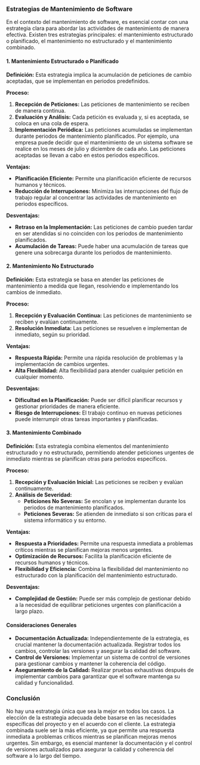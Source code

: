 ### Estrategias de Mantenimiento de Software

En el contexto del mantenimiento de software, es esencial contar con una estrategia clara para abordar las actividades de mantenimiento de manera efectiva. Existen tres estrategias principales: el mantenimiento estructurado o planificado, el mantenimiento no estructurado y el mantenimiento combinado.

#### 1. Mantenimiento Estructurado o Planificado

**Definición:** Esta estrategia implica la acumulación de peticiones de cambio aceptadas, que se implementan en periodos predefinidos. 

**Proceso:**
1. **Recepción de Peticiones:** Las peticiones de mantenimiento se reciben de manera continua.
2. **Evaluación y Análisis:** Cada petición es evaluada y, si es aceptada, se coloca en una cola de espera.
3. **Implementación Periódica:** Las peticiones acumuladas se implementan durante periodos de mantenimiento planificados. Por ejemplo, una empresa puede decidir que el mantenimiento de un sistema software se realice en los meses de julio y diciembre de cada año. Las peticiones aceptadas se llevan a cabo en estos periodos específicos.

**Ventajas:**
- **Planificación Eficiente:** Permite una planificación eficiente de recursos humanos y técnicos.
- **Reducción de Interrupciones:** Minimiza las interrupciones del flujo de trabajo regular al concentrar las actividades de mantenimiento en periodos específicos.

**Desventajas:**
- **Retraso en la Implementación:** Las peticiones de cambio pueden tardar en ser atendidas si no coinciden con los periodos de mantenimiento planificados.
- **Acumulación de Tareas:** Puede haber una acumulación de tareas que genere una sobrecarga durante los periodos de mantenimiento.

#### 2. Mantenimiento No Estructurado

**Definición:** Esta estrategia se basa en atender las peticiones de mantenimiento a medida que llegan, resolviendo e implementando los cambios de inmediato.

**Proceso:**
1. **Recepción y Evaluación Continua:** Las peticiones de mantenimiento se reciben y evalúan continuamente.
2. **Resolución Inmediata:** Las peticiones se resuelven e implementan de inmediato, según su prioridad.

**Ventajas:**
- **Respuesta Rápida:** Permite una rápida resolución de problemas y la implementación de cambios urgentes.
- **Alta Flexibilidad:** Alta flexibilidad para atender cualquier petición en cualquier momento.

**Desventajas:**
- **Dificultad en la Planificación:** Puede ser difícil planificar recursos y gestionar prioridades de manera eficiente.
- **Riesgo de Interrupciones:** El trabajo continuo en nuevas peticiones puede interrumpir otras tareas importantes y planificadas.

#### 3. Mantenimiento Combinado

**Definición:** Esta estrategia combina elementos del mantenimiento estructurado y no estructurado, permitiendo atender peticiones urgentes de inmediato mientras se planifican otras para periodos específicos.

**Proceso:**
1. **Recepción y Evaluación Inicial:** Las peticiones se reciben y evalúan continuamente.
2. **Análisis de Severidad:**
   - **Peticiones No Severas:** Se encolan y se implementan durante los periodos de mantenimiento planificados.
   - **Peticiones Severas:** Se atienden de inmediato si son críticas para el sistema informático y su entorno.

**Ventajas:**
- **Respuesta a Prioridades:** Permite una respuesta inmediata a problemas críticos mientras se planifican mejoras menos urgentes.
- **Optimización de Recursos:** Facilita la planificación eficiente de recursos humanos y técnicos.
- **Flexibilidad y Eficiencia:** Combina la flexibilidad del mantenimiento no estructurado con la planificación del mantenimiento estructurado.

**Desventajas:**
- **Complejidad de Gestión:** Puede ser más complejo de gestionar debido a la necesidad de equilibrar peticiones urgentes con planificación a largo plazo.

#### Consideraciones Generales

- **Documentación Actualizada:** Independientemente de la estrategia, es crucial mantener la documentación actualizada. Registrar todos los cambios, controlar las versiones y asegurar la calidad del software.
- **Control de Versiones:** Implementar un sistema de control de versiones para gestionar cambios y mantener la coherencia del código.
- **Aseguramiento de la Calidad:** Realizar pruebas exhaustivas después de implementar cambios para garantizar que el software mantenga su calidad y funcionalidad.

### Conclusión

No hay una estrategia única que sea la mejor en todos los casos. La elección de la estrategia adecuada debe basarse en las necesidades específicas del proyecto y en el acuerdo con el cliente. La estrategia combinada suele ser la más eficiente, ya que permite una respuesta inmediata a problemas críticos mientras se planifican mejoras menos urgentes. Sin embargo, es esencial mantener la documentación y el control de versiones actualizados para asegurar la calidad y coherencia del software a lo largo del tiempo.